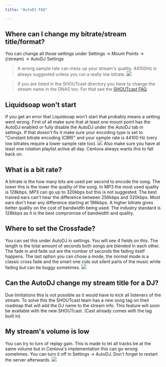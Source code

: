 ```yaml
---
title: "AutoDJ FAQ"

---
```


## Where can I change my bitrate/stream title/format?
You can change all those settings under Settings -> Mount Points -> (/stream) -> AutoDJ Settings

> A wrong sample rate can mess up your stream's quality. 44100Hz is always suggested unless you run a really low bitrate.
![](https://images.shoutca.st/s7hmhzSScSgjhP3Ovxp6_Schermafbeelding%202015-10-14%20om%2021.46.28.png)

> If you are listed in the SHOUTcast directory you have to change the stream name in the DNAS too. For that see the [SHOUTcast FAQ](https://docs.shoutca.st/docs/shoutcast-faq#my-stream-titleurlgenre-does-not-change)


## Liquidsoap won't start

If you get an error that Liquidsoap won't start that probably means a setting went wrong.
First of all make sure that at least one mount point has the AutoDJ enabled or fully disable the AutoDJ under the AutoDJ tab in settings.
If that doesn't fix it make sure your encoding type is set to "Constant bitrate encoding (CBR)" and your sample rate is 44100 Hz (very low bitrates require a lower sample rate too).
![](https://images.shoutca.st/imHzJOMfQReef0WC9IRK_Schermafbeelding%202015-10-25%20om%2012.37.18.png)
Also make sure you have at least one rotation playlist active all day. Centova always wants this to fall back on.

## What is a bit rate?

A bitrate is the how many bits are used per second to encode the song. The lower this is the lower the quality of the song. In MP3 the most used quality is 128kbps. MP3 can go up to 320kbps but this is not suggested. The best trained ears can't hear the difference between 256kbps and 320kbps. Most ears don't hear any difference starting at 196kbps. 
A higher bitrate gives better quality on the cost of bandwidth being used. The industry standard is 128kbps as it is the best compromise of bandwidth and quality.

## Where to set the Crossfade?

You can set this under AutoDJ in settings. You will see 4 fields on this. The length is the total amount of seconds both songs are blended in each other. The fade in and fade out are the number of seconds the fading itself happens.
The last option you can chose a mode, the normal mode is a classic cross fade and the smart one cuts out silent parts of the music while fading but can be buggy sometimes. 
![](https://images.shoutca.st/lrIPihAWSwGp8A3aAXJU_Schermafbeelding%202015-11-15%20om%2013.15.08.png)


## Can the AutoDJ change my stream title for a DJ?

Due limitations this is not possible as it would have to kick all listeners of the stream. To solve this the SHOUTcast team has a new song tag on their roadmap that will add the DJ name to the stream info. This feature will soon be available with the new SHOUTcast. (Cast already comes with the tag built in)

## My stream's volume is low

You can try to turn of replay gain. This is made to let all tracks be at the same volume but in Centova's implementation this can go wrong sometimes. You can turn it off in Settings -> AutoDJ. Don't forget to restart the server afterwards.
![](https://images.shoutca.st/BoV8vzCpQMeDGbXRwQNe_Schermafbeelding%202016-05-04%20om%2018.08.08.png)
